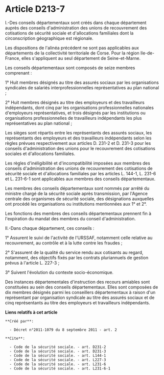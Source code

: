 # Article D213-7

I.-Des conseils départementaux sont créés dans chaque département auprès des conseils d'administration des unions de
recouvrement des cotisations de sécurité sociale et d'allocations familiales dont la circonscription géographique est
régionale. 

Les dispositions de l'alinéa précédent ne sont pas applicables aux départements de la collectivité territoriale de Corse.
Pour la région Ile-de-France, elles s'appliquent au seul département de Seine-et-Marne. 

Les conseils départementaux sont composés de seize membres comprenant : 

1° Huit membres désignés au titre des assurés sociaux par les organisations syndicales de salariés interprofessionnelles
représentatives au plan national ; 

2° Huit membres désignés au titre des employeurs et des travailleurs indépendants, dont cinq par les organisations
professionnelles nationales d'employeurs représentatives, et trois désignés par les institutions ou organisations
professionnelles de travailleurs indépendants les plus représentatives au plan national ; 

Les sièges sont répartis entre les représentants des assurés sociaux, les représentants des employeurs et des travailleurs
indépendants selon les règles prévues respectivement aux articles D. 231-2 et D. 231-3 pour les conseils d'administration des
unions pour le recouvrement des cotisations sociales et d'allocations familiales. 

Les règles d'inéligibilité et d'incompatibilité imposées aux membres des conseils d'administration des unions de recouvrement
des cotisations de sécurité sociale et d'allocations familiales par les articles L. 144-1, L. 231-6 et L. 231-6-1 sont
applicables aux membres des conseils départementaux. 

Les membres des conseils départementaux sont nommés par arrêté du ministre chargé de la sécurité sociale après transmission,
par l'Agence centrale des organismes de sécurité sociale, des désignations auxquelles ont procédé les organisations ou
institutions mentionnées aux 1° et 2°. 

Les fonctions des membres des conseils départementaux prennent fin à l'expiration du mandat des membres du conseil
d'administration. 

II.-Dans chaque département, ces conseils : 

1° Assurent le suivi de l'activité de l'URSSAF, notamment celle relative au recouvrement, au contrôle et à la lutte contre
les fraudes ; 

2° S'assurent de la qualité du service rendu aux cotisants au regard, notamment, des objectifs fixés par les contrats
pluriannuels de gestion prévus à l'article L. 227-3 ; 

3° Suivent l'évolution du contexte socio-économique. 

Des instances départementales d'instruction des recours amiables sont constituées au sein des conseils départementaux. Elles
sont composées de dix membres désignés parmi les conseillers départementaux à raison d'un représentant par organisation
syndicale au titre des assurés sociaux et de cinq représentants au titre des employeurs et travailleurs indépendants.

**Liens relatifs à cet article**

	**Créé par**:

	  - Décret n°2011-1079 du 8 septembre 2011 - art. 2

	**Cite**:

	  - Code de la sécurité sociale. - art. D231-2
	  - Code de la sécurité sociale. - art. D231-3
	  - Code de la sécurité sociale. - art. L144-1
	  - Code de la sécurité sociale. - art. L227-3
	  - Code de la sécurité sociale. - art. L231-6
	  - Code de la sécurité sociale. - art. L231-6-1
